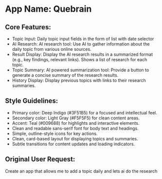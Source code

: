 # **App Name**: Quebrain

## Core Features:

- Topic Input: Daily topic input fields in the form of list with date selector
- AI Research: AI research tool: Use AI to gather information about the daily topic from various online sources.
- Result Display: Display the AI research results in a summarized format (e.g., key findings, relevant links). Shows a list of research for each topic.
- Topic Summary: AI powered summarization tool: Provide a button to generate a concise summary of the research results.
- History Display: Display previous topics with links to their research summaries.

## Style Guidelines:

- Primary color: Deep Indigo (#3F51B5) for a focused and intellectual feel.
- Secondary color: Light Gray (#F5F5F5) for clean content areas.
- Accent: Teal (#009688) for highlights and interactive elements.
- Clean and readable sans-serif font for body text and headings.
- Simple, outline-style icons for key actions.
- Clean, card-based layout for displaying topics and summaries.
- Subtle transitions for content updates and loading indicators.

## Original User Request:
Create an app that allows me to add a topic daily and lets ai do the research
  